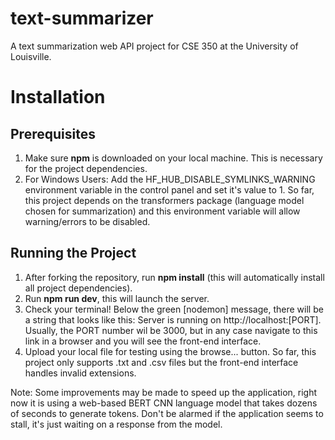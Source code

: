 # text-summarizer
A text summarization web API project for CSE 350 at the University of Louisville.

# Installation 
## Prerequisites
1. Make sure **npm** is downloaded on your local machine. This is necessary for the project dependencies. 
2. For Windows Users: Add the HF_HUB_DISABLE_SYMLINKS_WARNING environment variable in the control panel and set it's value to 1. So far, this project depends on the transformers package (language model chosen for summarization) and this environment variable will allow warning/errors to be disabled.

## Running the Project
1. After forking the repository, run **npm install** (this will automatically install all project dependencies).
2. Run **npm run dev**, this will launch the server.
3. Check your terminal! Below the green [nodemon] message, there will be a string that looks like this: Server is running on http://localhost:[PORT]. Usually, the PORT number wil be 3000, but in any case navigate to this link in a browser and you will see the front-end interface.
4. Upload your local file for testing using the browse... button. So far, this project only supports .txt and .csv files but the front-end interface handles invalid extensions.

Note: Some improvements may be made to speed up the application, right now it is using a web-based BERT CNN language model that takes dozens of seconds to generate tokens. Don't be alarmed if the application seems to stall, it's just waiting on a response from the model.